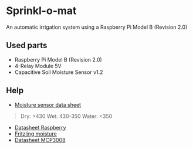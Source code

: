 # Sprinkl-o-mat

An automatic irrigation system using a Raspberry Pi Model B (Revision 2.0) 

## Used parts
- Raspberry Pi Model B (Revision 2.0)
- 4-Relay Module 5V
- Capacitive Soil Moisture Sensor v1.2

## Help
- [Moisture sensor data sheet](https://media.digikey.com/pdf/Data%20Sheets/DFRobot%20PDFs/SEN0193_Web.pdf)

> Dry:   \>430
> Wet:   430\-350
> Water: \<350

- [Datasheet Raspberry](https://pi4j.com/1.0/pins/model-a-plus.html)
- [Fritzling moisture](https://tutorials-raspberrypi.de/wp-content/uploads/2015/11/hygrometer_Steckplatine.png)
- [Datasheet MCP3008](https://cdn-shop.adafruit.com/datasheets/MCP3008.pdf)
